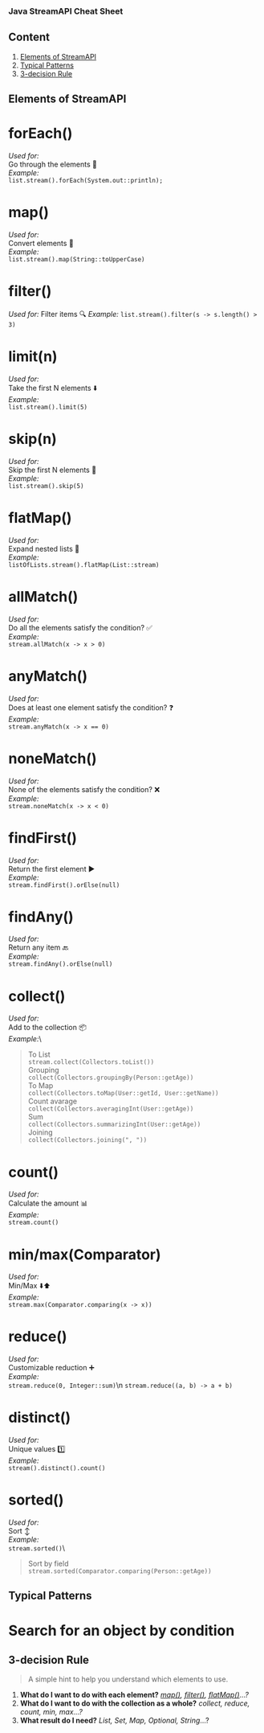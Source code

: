 ### Java StreamAPI Cheat Sheet

## Content
1. [Elements of StreamAPI](#elements-of-streamapi)
2. [Typical Patterns](#typical-patterns)
3. [3-decision Rule](#3-decision-rule)

## Elements of StreamAPI
# forEach()
*Used for:*\
Go through the elements 🔁\
*Example:*\
```list.stream().forEach(System.out::println);```

# map()
*Used for:*\
Convert elements 🔂\
*Example:*\
```list.stream().map(String::toUpperCase)```

# filter()
*Used for:*
Filter items 🔍
*Example:*
```list.stream().filter(s -> s.length() > 3)```

# limit(n)
*Used for:*\
Take the first N elements ⬇️\
*Example:*\
```list.stream().limit(5)```

# skip(n)
*Used for:*\
Skip the first N elements 🛂\
*Example:*\
```list.stream().skip(5)```

# flatMap()
*Used for:*\
Expand nested lists 🧵\
*Example:*\
```listOfLists.stream().flatMap(List::stream)```

# allMatch()
*Used for:*\
Do all the elements satisfy the condition? ✅\
*Example:*\
```stream.allMatch(x -> x > 0)```

# anyMatch()
*Used for:*\
Does at least one element satisfy the condition? ❓\
*Example:*\
```stream.anyMatch(x -> x == 0)```

# noneMatch()
*Used for:*\
None of the elements satisfy the condition? ❌ \
*Example:*\
```stream.noneMatch(x -> x < 0)```

# findFirst()
*Used for:*\
Return the first element ▶️\
*Example:*\
```stream.findFirst().orElse(null)```

# findAny()
*Used for:*\
Return any item 🔙\
*Example:*\
```stream.findAny().orElse(null)```

# collect()
*Used for:*\
Add to the collection 📦\
*Example:*\
> To List\
```stream.collect(Collectors.toList())```\
> Grouping\
```collect(Collectors.groupingBy(Person::getAge))```\
> To Map\
```collect(Collectors.toMap(User::getId, User::getName))```\
> Count avarage\
```collect(Collectors.averagingInt(User::getAge))```\
> Sum\
```collect(Collectors.summarizingInt(User::getAge))```\
> Joining\
```collect(Collectors.joining(", "))```

# count()
*Used for:*\
Calculate the amount 📊\
*Example:*\
```stream.count()```

# min/max(Comparator)
*Used for:*\
Min/Max ⬇️⬆️\
*Example:*\
```stream.max(Comparator.comparing(x -> x))```

# reduce()
*Used for:*\
Customizable reduction ➕\
*Example:*\
```stream.reduce(0, Integer::sum)```\n
```stream.reduce((a, b) -> a + b)```

# distinct()
*Used for:*\
Unique values 1️⃣ \
*Example:*\
```stream().distinct().count()```

# sorted()
*Used for:*\
Sort ↕️ \
*Example:*\
```stream.sorted()```\
> Sort by field\
```stream.sorted(Comparator.comparing(Person::getAge))```



## Typical Patterns
# Search for an object by condition

## 3-decision Rule
> A simple hint to help you understand which elements to use.
1. **What do I want to do with each element?**
   *[map()](#map), [filter()](#filter), [flatMap()](#flatMap)...?*
2. **What do I want to do with the collection as a whole?**
   *collect, reduce, count, min, max...?*
3. **What result do I need?**
   *List, Set, Map, Optional, String*...?
